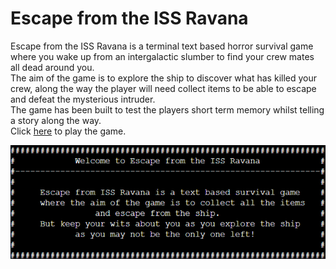 # Escape from the ISS Ravana
Escape from the ISS Ravana is a terminal text based horror survival game where you wake up from an intergalactic slumber to find your crew mates all dead around you.<br> 
The aim of the game is to explore the ship to discover what has killed your crew, along the way the player will need collect items to be able to escape and defeat the mysterious intruder.<br>
The game has been built to test the players short term memory whilst telling a story along the way.<br>
Click <a href="https://escape-from-the-iss-ravana.herokuapp.com/" target=" _blank">here</a> to play the game. 

<img src="./images/intro.png">
